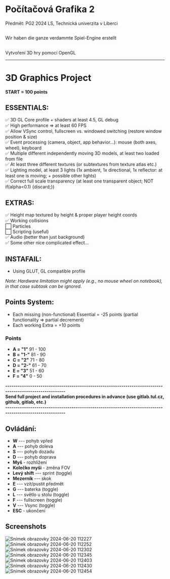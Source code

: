 # Počítačová Grafika 2

Předmět: PG2 2024 LS, Technická univerzita v Liberci

##

Wir haben die ganze verdammte Spiel-Engine erstellt

##

Vytvoření 3D hry pomocí OpenGL

---

# 3D Graphics Project

**START = 100 points**

## ESSENTIALS:
✅ 3D GL Core profile + shaders at least 4.5, GL debug<br>
✅ High performance => at least 60 FPS<br>
✅ Allow VSync control, fullscreen vs. windowed switching (restore window position & size)<br>
✅ Event processing (camera, object, app behavior...): mouse (both axes, wheel), keyboard<br>
✅ Multiple different independently moving 3D models, at least two loaded from file<br>
✅ At least three different textures (or subtextures from texture atlas etc.)<br>
✅ Lighting model, at least 3 lights (1x ambient, 1x directional, 1x reflector: at least one is moving; + possible other lights)<br>
✅ Correct full scale transparency (at least one transparent object; NOT if(alpha<0.1) {discard;})<br>

## EXTRAS:
✅ Height map textured by height & proper player height coords<br>
✅ Working collisions<br>
⬜ Particles<br>
⬜ Scripting (useful)<br>
✅ Audio (better than just background)<br>
✅ Some other nice complicated effect...<br>

## INSTAFAIL:
- Using GLUT, GL compatible profile

*Note: Hardware limitation might apply (e.g., no mouse wheel on notebook), in that case subtask can be ignored.*

## Points System:
- Each missing (non-functional) Essential = -25 points (partial functionality => partial decrement)
- Each working Extra = +10 points

### Points  
- **A = "1"**     91 - 100
- **B = "1-"**    81 - 90
- **C = "2"**     71 - 80
- **D = "2-"**    61 - 70
- **E = "3"**     51 - 60
- **F = "4"**     0 - 50

**---------------------------------------------------------------------------------------------------------**<br>
**Send full project and installation procedures in advance (use gitlab.tul.cz, github, gitlab, etc.)**<br>
**---------------------------------------------------------------------------------------------------------**

##

## Ovládání:

- **W** --- pohyb vpřed
- **A** --- pohyb doleva
- **S** --- pohyb dozadu
- **D** --- pohyb doprava
- **Myš** - rozhlížení
- **Kolečko myši** - změna FOV
- **Levý shift** --- sprint (toggle)
- **Mezerník** --- skok
- **E** --- vzít/pustit předmět
- **G** --- baterka (toggle)
- **L** --- světlo u stolu (toggle)
- **F** --- fullscreen (toggle)
- **V** --- Vsync (toggle)
- **ESC** - ukončení

## Screenshots

![Snímek obrazovky 2024-06-20 112227](https://github.com/DavidKarnik/pg2/assets/91788719/de10b4e4-0039-4e02-90fe-a13222c1c361)
![Snímek obrazovky 2024-06-20 112252](https://github.com/DavidKarnik/pg2/assets/91788719/46f5b87c-c7e3-4871-afdf-b771086f30c9)
![Snímek obrazovky 2024-06-20 112302](https://github.com/DavidKarnik/pg2/assets/91788719/40b43f34-b5a1-4f71-8103-206c6bab9eb0)
![Snímek obrazovky 2024-06-20 112345](https://github.com/DavidKarnik/pg2/assets/91788719/af730f6a-874e-46ce-a3cd-2931d6eb368a)
![Snímek obrazovky 2024-06-20 112403](https://github.com/DavidKarnik/pg2/assets/91788719/469a4bf4-4fed-4184-879e-dc3b8c209fc3)
![Snímek obrazovky 2024-06-20 112430](https://github.com/DavidKarnik/pg2/assets/91788719/5979efa7-f763-4c19-b1c5-5bbe00ff1c85)
![Snímek obrazovky 2024-06-20 112454](https://github.com/DavidKarnik/pg2/assets/91788719/6a5df2ea-b183-43d9-a920-7e8ce1203c4c)
